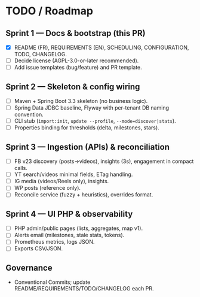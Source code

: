 # TODO / Roadmap

## Sprint 1 — Docs & bootstrap (this PR)
- [x] README (FR), REQUIREMENTS (EN), SCHEDULING, CONFIGURATION, TODO, CHANGELOG.
- [ ] Decide license (AGPL-3.0-or-later recommended).
- [ ] Add issue templates (bug/feature) and PR template.

## Sprint 2 — Skeleton & config wiring
- [ ] Maven + Spring Boot 3.3 skeleton (no business logic).
- [ ] Spring Data JDBC baseline, Flyway with per-tenant DB naming convention.
- [ ] CLI stub (`import:init`, `update --profile`, `--mode=discover|stats`).
- [ ] Properties binding for thresholds (delta, milestones, stars).

## Sprint 3 — Ingestion (APIs) & reconciliation
- [ ] FB v23 discovery (posts→videos), insights (3s), engagement in compact calls.
- [ ] YT search/videos minimal fields, ETag handling.
- [ ] IG media (videos/Reels only), insights.
- [ ] WP posts (reference only).
- [ ] Reconcile service (fuzzy + heuristics), overrides format.

## Sprint 4 — UI PHP & observability
- [ ] PHP admin/public pages (lists, aggregates, map v1).
- [ ] Alerts email (milestones, stale stats, tokens).
- [ ] Prometheus metrics, logs JSON.
- [ ] Exports CSV/JSON.

## Governance
- Conventional Commits; update README/REQUIREMENTS/TODO/CHANGELOG each PR.
